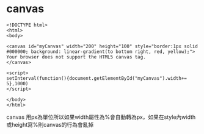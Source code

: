 # canvas

```
<!DOCTYPE html>
<html>
<body>

<canvas id="myCanvas" width="200" height="100" style="border:1px solid #000000; background: linear-gradient(to bottom right, red, yellow);">
Your browser does not support the HTML5 canvas tag.
</canvas>

<script>
setInterval(function(){document.getElementById("myCanvas").width+= 5},1000)
</script>

</body>
</html>

```

canvas 用px為單位所以如果width屬性為%會自動轉為px，如果在style內width或height寫%則canvas的行為會亂掉